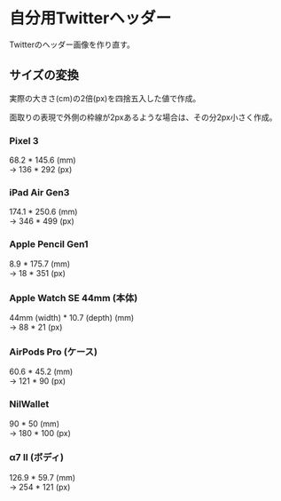 # 自分用Twitterヘッダー

Twitterのヘッダー画像を作り直す。

## サイズの変換

実際の大きさ(cm)の2倍(px)を四捨五入した値で作成。

面取りの表現で外側の枠線が2pxあるような場合は、その分2px小さく作成。

### Pixel 3

68.2 * 145.6 (mm)  
→ 136 * 292 (px)


### iPad Air Gen3

174.1 * 250.6 (mm)  
→ 346 * 499 (px)

### Apple Pencil Gen1

8.9 * 175.7 (mm)  
→ 18 * 351 (px)

### Apple Watch SE 44mm (本体)

44mm (width) * 10.7 (depth) (mm)  
→ 88 * 21 (px)

### AirPods Pro (ケース)

60.6 * 45.2 (mm)  
→ 121 * 90 (px)

### NilWallet

90 * 50 (mm)  
→ 180 * 100 (px)

### α7 II (ボディ)

126.9 * 59.7 (mm)  
→ 254 * 121 (px)
